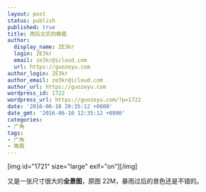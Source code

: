 ```yaml
---
layout: post
status: publish
published: true
title: 雨后北京的晚霞
author:
  display_name: ZE3kr
  login: ZE3kr
  email: ze3kr@icloud.com
  url: https://guozeyu.com
author_login: ZE3kr
author_email: ze3kr@icloud.com
author_url: https://guozeyu.com
wordpress_id: 1722
wordpress_url: https://guozeyu.com/?p=1722
date: '2016-06-10 20:35:12 +0800'
date_gmt: '2016-06-10 12:35:12 +0800'
categories:
- 广角
tags:
- 广角
- 晚霞
---
```

<p>[img id="1721" size="large" exif="on"][/img]</p>
<p>又是一张尺寸很大的<strong>全景图</strong>，原图 22M，暴雨过后的景色还是不错的。</p>
